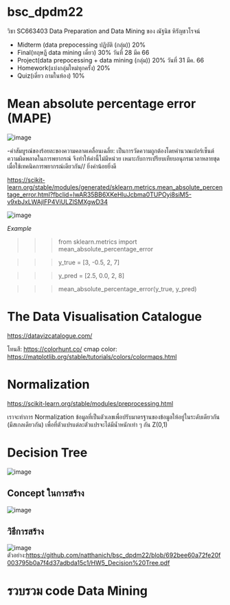 # bsc_dpdm22
วิชา SC663403 Data Preparation and Data Mining ของ ณัฐนิช หิรัญชวโรจน์

- Midterm (data prepocessing ปฏิบัติ (กลุ่ม))   20%
- Final(ทฤษฎี data mining เดี่ยว)     30%  วันที่ 28 มีค 66 
- Project(data prepocessing + data mining (กลุ่ม))   20%   วันที่ 31 มีค. 66
- Homework(แบ่งกลุ่มใหม่ทุกครั้ง)  20% 
- Quiz(เดี่ยว ถามในห้อง)      10%

# Mean absolute percentage error (MAPE)
![image](https://user-images.githubusercontent.com/108257658/219445247-5af7b5b0-a488-4a1c-9db5-4262b35a19d6.png)

-ค่าสัมบูรณ์ของร้อยละของความคลาดเคลื่อนเฉลี่ย: เป็นการวัดความถูกต้องโดยคำนวณเปอร์เซ็นต์ความผิดพลาดในการพยากรณ์ จึงทำให้ค่านี้ไม่มีหน่วย เหมาะกับการเปรียบเทียบอนุกรมเวลาหลายชุด เมื่อใช้เทคนิคการพยากรณ์เดียวกัน// ยิ่งค่าน้อยยิ่งดี

https://scikit-learn.org/stable/modules/generated/sklearn.metrics.mean_absolute_percentage_error.html?fbclid=IwAR35BB6XKeHluJcbma0TUPOyi8siM5-v9xbJxLWAjlFP4ViULZlSMXgwD34

![image](https://user-images.githubusercontent.com/108257658/207902232-3f6452d4-97ac-48e3-9722-594f81f3c4d6.png)


$Example$
>>> from sklearn.metrics import mean_absolute_percentage_error

>>> y_true = [3, -0.5, 2, 7]

>>> y_pred = [2.5, 0.0, 2, 8]

>>> mean_absolute_percentage_error(y_true, y_pred)

# The Data Visualisation Catalogue
https://datavizcatalogue.com/

โทนสี: https://colorhunt.co/
cmap color: https://matplotlib.org/stable/tutorials/colors/colormaps.html

# Normalization
https://scikit-learn.org/stable/modules/preprocessing.html

เราจะทำการ Normalization ข้อมูลที่เป็นตัวเลขเพื่อปรับมาตรฐานของข้อมูลให้อยู่ในระดับเดียวกัน (มีสเกลเดียวกัน) เพื่อที่ตัวแปรแต่ละตัวแปรจะได้มีน้ำหนักเท่า ๆ กัน Z(0,1)

# Decision Tree
![image](https://user-images.githubusercontent.com/108257658/219439006-b4eeb69d-9a73-4aff-8d13-3ffc0716ea53.png)
## Concept ในการสร้าง 
![image](https://user-images.githubusercontent.com/108257658/219439201-ad570e00-95bb-4d71-b3fb-83d4b4886f7d.png)
## วิธีการสร้าง
![image](https://user-images.githubusercontent.com/108257658/219439581-d84e9adb-1821-47ef-b0b1-c01ed548db92.png)
ตัวอย่าง:https://github.com/natthanich/bsc_dpdm22/blob/692bee60a72fe20f003795b0a7f4d37adbda15c1/HW5_Decision%20Tree.pdf



# รวบรวม code Data Mining
